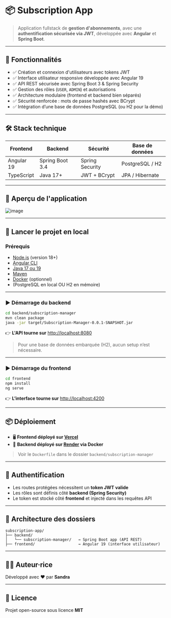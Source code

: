 # 📦 Subscription App

> Application fullstack de **gestion d'abonnements**, avec une **authentification sécurisée via JWT**, développée avec **Angular** et **Spring Boot**.

---

## 🚀 Fonctionnalités

- ✅ Création et connexion d'utilisateurs avec tokens JWT  
- ✅ Interface utilisateur responsive développée avec Angular 19  
- ✅ API REST sécurisée avec Spring Boot 3 & Spring Security  
- ✅ Gestion des rôles (`USER`, `ADMIN`) et autorisations  
- ✅ Architecture modulaire (frontend et backend bien séparés)  
- ✅ Sécurité renforcée : mots de passe hashés avec BCrypt  
- ✅ Intégration d’une base de données PostgreSQL (ou H2 pour la démo)  

---

## 🛠️ Stack technique

| Frontend   | Backend        | Sécurité        | Base de données   |
|------------|----------------|------------------|--------------------|
| Angular 19 | Spring Boot 3.4| Spring Security  | PostgreSQL / H2    |
| TypeScript | Java 17+       | JWT + BCrypt     | JPA / Hibernate    |

---

## 📸 Aperçu de l'application

![image](https://github.com/user-attachments/assets/fe987dce-66bf-4ef9-b627-9f81b88228c7)

---

## 🧪 Lancer le projet en local

### Prérequis

- [Node.js](https://nodejs.org/) (version 18+)
- [Angular CLI](https://angular.io/cli)
- [Java 17 ou 19](https://adoptium.net)
- [Maven](https://maven.apache.org)
- [Docker](https://www.docker.com/) (optionnel)
- (PostgreSQL en local OU H2 en mémoire)

---

### ▶️ Démarrage du backend

```bash
cd backend/subscription-manager
mvn clean package
java -jar target/Subscription-Manager-0.0.1-SNAPSHOT.jar
```

👉 **L'API tourne sur** [http://localhost:8080](http://localhost:8080)

> Pour une base de données embarquée (H2), aucun setup n’est nécessaire.

---

### ▶️ Démarrage du frontend

```bash
cd frontend
npm install
ng serve
```

👉 **L’interface tourne sur** [http://localhost:4200](http://localhost:4200)

---

## 📦 Déploiement

- 🖥️ **Frontend déployé sur [Vercel]([https://vercel.com](https://subscription-app-wine.vercel.app))**
- 🐳 **Backend déployé sur [Render]([https://render.com](https://subscription-app-0f5f.onrender.com)) via Docker**

> Voir le `Dockerfile` dans le dossier `backend/subscription-manager`

---

## 🔐 Authentification

- Les routes protégées nécessitent un **token JWT valide**
- Les rôles sont définis côté **backend (Spring Security)**
- Le token est stocké côté **frontend** et injecté dans les requêtes API

---

## 📁 Architecture des dossiers

```
subscription-app/
├── backend/
│   └── subscription-manager/   → Spring Boot app (API REST)
├── frontend/                   → Angular 19 (interface utilisateur)
```

---

## 🧑‍💻 Auteur·rice

Développé avec ❤️ par **Sandra**

---

## 📝 Licence

Projet open-source sous licence **MIT**


